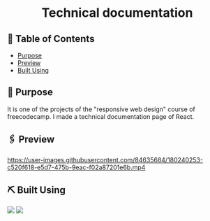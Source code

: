 <h1 align="center">Technical documentation</h1>
 
## 📝 Table of Contents
- [Purpose](#purpose)
- [Preview](#preview)
- [Built Using](#built_using)

## 🧐 Purpose <a name = "purpose"></a>
It is one of the projects of the "responsive web design" course of freecodecamp. I made a technical documentation page of React. 

## 🖇 Preview <a name="preview"></a>
https://user-images.githubusercontent.com/84635684/180240253-c520f618-e5d7-475b-9eac-f02a87201e6b.mp4

## ⛏️ Built Using <a name = "built_using"></a>
[<img src="https://img.shields.io/badge/html-e34c26?style=for-the-badge&logo=html&logoColor=FFFFFF" />](https://es.wikipedia.org/wiki/HTML)
[<img src="https://img.shields.io/badge/css-264de4?style=for-the-badge&logo=css&logoColor=FFFFFF" />](https://es.wikipedia.org/wiki/CSS)
